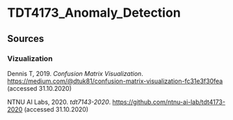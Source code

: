 # TDT4173_Anomaly_Detection

## Sources

### Vizualization

Dennis T, 2019. _Confusion Matrix Visualization_. https://medium.com/@dtuk81/confusion-matrix-visualization-fc31e3f30fea (accessed 31.10.2020)

NTNU AI Labs, 2020. _tdt7143-2020_. https://github.com/ntnu-ai-lab/tdt4173-2020 (accessed 31.10.2020)
